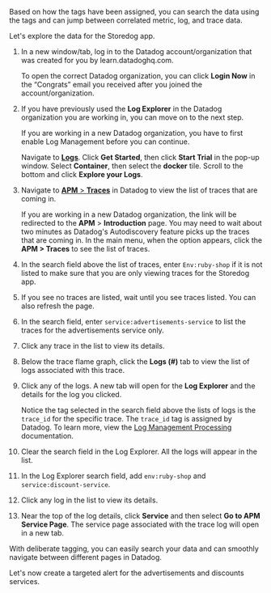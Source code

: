 Based on how the tags have been assigned, you can search the data using the tags and can jump between correlated metric, log, and trace data.

Let's explore the data for the Storedog app.

1. In a new window/tab, log in to the Datadog account/organization that was created for you by learn.datadoghq.com. <p> To open the correct Datadog organization, you can click **Login Now** in the “Congrats” email you received after you joined the account/organization.

2. If you have previously used the **Log Explorer** in the Datadog organization you are working in, you can move on to the next step. <p>If you are working in a new Datadog organization, you have to first enable Log Management before you can continue. <p> Navigate to <a href="https://app.datadoghq.com/logs" target="_datadog">**Logs**</a>. Click **Get Started**, then click **Start Trial** in the pop-up window. Select **Container**, then select the **docker** tile. Scroll to the bottom and click **Explore your Logs**.

2. Navigate to <a href="https://app.datadoghq.com/apm/traces" target="_datadog">**APM** > **Traces**</a> in Datadog to view the list of traces that are coming in. <p> If you are working in a new Datadog organization, the link will be redirected to the **APM** > **Introduction** page. You may need to wait about two minutes as Datadog's Autodiscovery feature picks up the traces that are coming in. In the main menu, when the option appears, click the **APM > Traces** to see the list of traces.

3. In the search field above the list of traces, enter `Env:ruby-shop` if it is not listed to make sure that you are only viewing traces for the Storedog app.

4. If you see no traces are listed, wait until you see traces listed. You can also refresh the page. 

5. In the search field, enter `service:advertisements-service` to list the traces for the advertisements service only.

7. Click any trace in the list to view its details. 

8. Below the trace flame graph, click the **Logs (#)** tab to view the list of logs associated with this trace. 

9. Click any of the logs. A new tab will open for the **Log Explorer** and the details for the log you clicked. <p>Notice the tag selected in the search field above the lists of logs is the `trace_id` for the specific trace. The `trace_id` tag is assigned by Datadog. To learn more, view the <a href="https://docs.datadoghq.com/logs/processing/#trace-id-attribute" target="_blank">Log Management Processing</a> documentation. 

10. Clear the search field in the Log Explorer. All the logs will appear in the list.

11. In the Log Explorer search field, add `env:ruby-shop` and `service:discount-service`.

12. Click any log in the list to view its details.

13. Near the top of the log details, click **Service** and then select **Go to APM Service Page**. The service page associated with the trace log will open in a new tab.

With deliberate tagging, you can easily search your data and can smoothly navigate between different pages in Datadog.

Let's now create a targeted alert for the advertisements and discounts services.